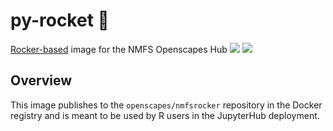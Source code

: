 # py-rocket 🚀

[Rocker-based](https://hub.docker.com/r/rocker/geospatial) image for the NMFS Openscapes Hub
![](https://img.shields.io/docker/image-size/openscapes/rocker?sort=date)
<a href="https://hub.docker.com/repository/docker/openscapes/rocker/tags?page=1&ordering=last_updated"><img src="https://img.shields.io/docker/v/openscapes/rocker"></a>

## Overview

This image publishes to the `openscapes/nmfsrocker` repository in the Docker registry and is meant to be used by R users in the JupyterHub deployment.

